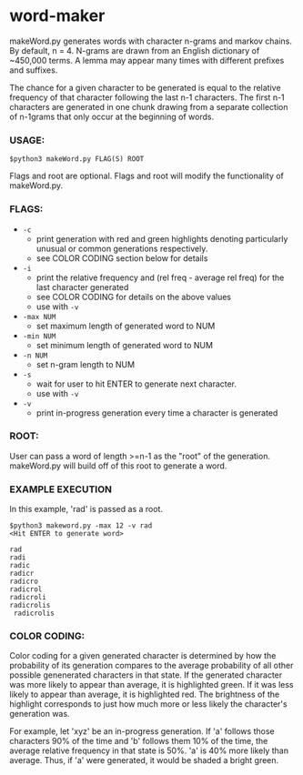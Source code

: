# word-maker

makeWord.py generates words with character n-grams and markov chains. By default, n = 4. N-grams are drawn from an English dictionary of ~450,000 terms. A lemma may appear many times with different prefixes and suffixes.

The chance for a given character to be generated is equal to the relative frequency of that character following the last n-1 characters. The first n-1 characters are generated in one chunk drawing from a separate collection of n-1grams that only occur at the beginning of words.

### USAGE:
  
`$python3 makeWord.py FLAG(S) ROOT`

Flags and root are optional. Flags and root will modify the functionality of makeWord.py.


### FLAGS:

- `-c`
	- print generation with red and green highlights denoting particularly unusual or common generations respectively.
	- see COLOR CODING section below for details
- `-i`
	- print the relative frequency and (rel freq - average rel freq) for the last character generated
	- see COLOR CODING for details on the above values
	- use with `-v`
- `-max NUM`	
	- set maximum length of generated word to NUM
- `-min NUM`	
	- set minimum length of generated word to NUM
- `-n NUM`
	- set n-gram length to NUM
- `-s`
	- wait for user to hit ENTER to generate next character. 
	- use with `-v`
- `-v`
	- print in-progress generation every time a character is generated


### ROOT:

User can pass a word of length >=n-1 as the "root" of the generation. makeWord.py will build off of this root to generate a word.


### EXAMPLE EXECUTION

In this example, 'rad' is passed as a root.

	$python3 makeword.py -max 12 -v rad
	<Hit ENTER to generate word>

 	rad
	radi
	radic
 	radicr
 	radicro
 	radicrol
 	radicroli
 	radicrolis
 	 radicrolis


### COLOR CODING:
Color coding for a given generated character is determined by how the probability of its generation compares to the average probability of all other possible genenerated characters in that state. If the generated character was more likely to appear than average, it is highlighted green. If it was less likely to appear than average, it is highlighted red. The brightness of the highlight corresponds to just how much more or less likely the character's generation was.


For example, let 'xyz' be an in-progress generation. If 'a' follows those characters 90% of the time and 'b' follows them 10% of the time, the average relative frequency in that state is 50%. 'a' is 40% more likely than average. Thus, if 'a' were generated, it would be shaded a bright green.




